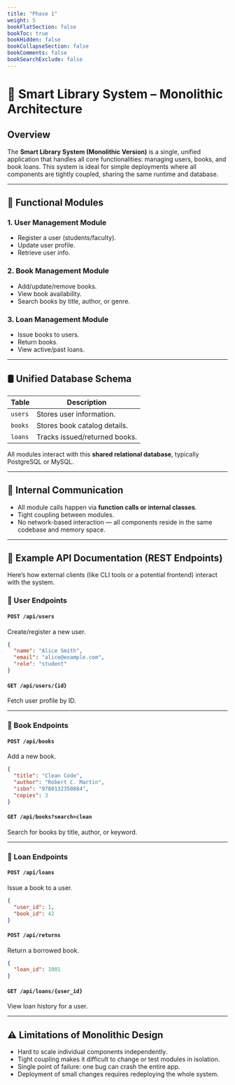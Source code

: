 ```yaml
---
title: "Phase 1"
weight: 5
bookFlatSection: false
bookToc: true
bookHidden: false         
bookCollapseSection: false
bookComments: false
bookSearchExclude: false
---
```


# 📘 Smart Library System – Monolithic Architecture

## Overview

The **Smart Library System (Monolithic Version)** is a single, unified application that handles all core functionalities: managing users, books, and book loans. This system is ideal for simple deployments where all components are tightly coupled, sharing the same runtime and database.

---

## 🧩 Functional Modules

### 1. **User Management Module**
- Register a user (students/faculty).
- Update user profile.
- Retrieve user info.

### 2. **Book Management Module**
- Add/update/remove books.
- View book availability.
- Search books by title, author, or genre.

### 3. **Loan Management Module**
- Issue books to users.
- Return books.
- View active/past loans.

---

## 🛢️ Unified Database Schema

| Table         | Description                        |
|---------------|------------------------------------|
| `users`       | Stores user information.           |
| `books`       | Stores book catalog details.       |
| `loans`       | Tracks issued/returned books.      |

All modules interact with this **shared relational database**, typically PostgreSQL or MySQL.

---

## 🔄 Internal Communication

- All module calls happen via **function calls or internal classes**.
- Tight coupling between modules.
- No network-based interaction — all components reside in the same codebase and memory space.

---

## 🧪 Example API Documentation (REST Endpoints)

Here’s how external clients (like CLI tools or a potential frontend) interact with the system.

### 🔹 User Endpoints

#### `POST /api/users`
Create/register a new user.
```json
{
  "name": "Alice Smith",
  "email": "alice@example.com",
  "role": "student"
}
```

#### `GET /api/users/{id}`
Fetch user profile by ID.

---

### 🔹 Book Endpoints

#### `POST /api/books`
Add a new book.
```json
{
  "title": "Clean Code",
  "author": "Robert C. Martin",
  "isbn": "9780132350884",
  "copies": 3
}
```

#### `GET /api/books?search=clean`
Search for books by title, author, or keyword.

---

### 🔹 Loan Endpoints

#### `POST /api/loans`
Issue a book to a user.
```json
{
  "user_id": 1,
  "book_id": 42
}
```

#### `POST /api/returns`
Return a borrowed book.
```json
{
  "loan_id": 1001
}
```

#### `GET /api/loans/{user_id}`
View loan history for a user.

---

## ⚠️ Limitations of Monolithic Design

- Hard to scale individual components independently.
- Tight coupling makes it difficult to change or test modules in isolation.
- Single point of failure: one bug can crash the entire app.
- Deployment of small changes requires redeploying the whole system.